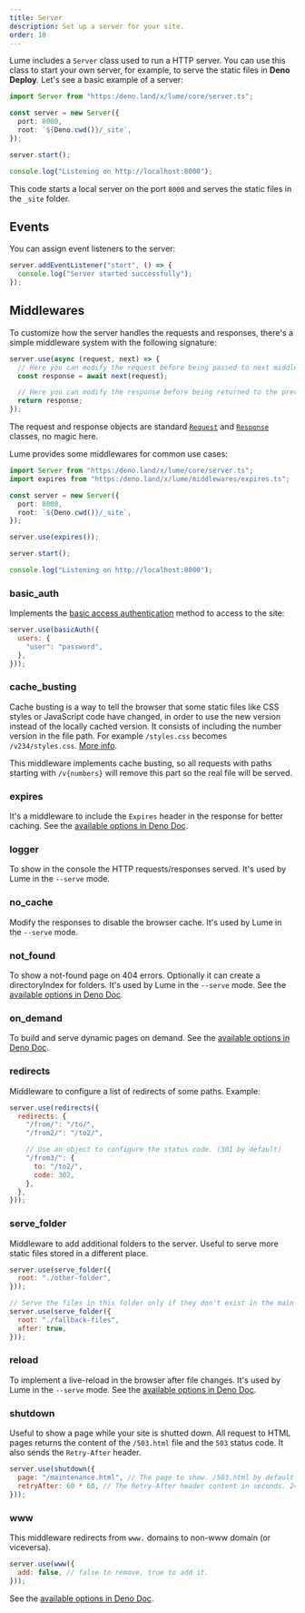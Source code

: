 ```yaml
---
title: Server
description: Set up a server for your site.
order: 10
---
```


Lume includes a `Server` class used to run a HTTP server. You can use this class
to start your own server, for example, to serve the static files in **Deno
Deploy**. Let's see a basic example of a server:

```ts
import Server from "https:/deno.land/x/lume/core/server.ts";

const server = new Server({
  port: 8000,
  root: `${Deno.cwd()}/_site`,
});

server.start();

console.log("Listening on http://localhost:8000");
```

This code starts a local server on the port `8000` and serves the static files
in the `_site` folder.

## Events

You can assign event listeners to the server:

```ts
server.addEventListener("start", () => {
  console.log("Server started successfully");
});
```

## Middlewares

To customize how the server handles the requests and responses, there's a simple
middleware system with the following signature:

```js
server.use(async (request, next) => {
  // Here you can modify the request before being passed to next middlewares
  const response = await next(request);

  // Here you can modify the response before being returned to the previous middleware
  return response;
});
```

The request and response objects are standard
[`Request`](https://developer.mozilla.org/docs/Web/API/Request) and
[`Response`](https://developer.mozilla.org/docs/Web/API/Response) classes, no
magic here.

Lume provides some middlewares for common use cases:

```ts
import Server from "https:/deno.land/x/lume/core/server.ts";
import expires from "https:/deno.land/x/lume/middlewares/expires.ts";

const server = new Server({
  port: 8000,
  root: `${Deno.cwd()}/_site`,
});

server.use(expires());

server.start();

console.log("Listening on http://localhost:8000");
```

### basic_auth

Implements the
[basic access authentication](https://en.wikipedia.org/wiki/Basic_access_authentication)
method to access to the site:

```js
server.use(basicAuth({
  users: {
    "user": "password",
  },
}));
```

### cache_busting

Cache busting is a way to tell the browser that some static files like CSS
styles or JavaScript code have changed, in order to use the new version instead
of the locally cached version. It consists of including the number version in
the file path. For example `/styles.css` becomes `/v234/styles.css`.
[More info](https://www.keycdn.com/support/what-is-cache-busting).

This middleware implements cache busting, so all requests with paths starting
with `/v{numbers}` will remove this part so the real file will be served.

### expires

It's a middleware to include the `Expires` header in the response for better
caching. See the
[available options in Deno Doc](https://doc.deno.land/https://deno.land/x/lume/middlewares/expires.ts/~/Options).

### logger

To show in the console the HTTP requests/responses served. It's used by Lume in
the `--serve` mode.

### no_cache

Modify the responses to disable the browser cache. It's used by Lume in the
`--serve` mode.

### not_found

To show a not-found page on 404 errors. Optionally it can create a
directoryIndex for folders. It's used by Lume in the `--serve` mode. See the
[available options in Deno Doc](https://doc.deno.land/https://deno.land/x/lume/middlewares/not_found.ts/~/Options).

### on_demand

To build and serve dynamic pages on demand. See the
[available options in Deno Doc](https://doc.deno.land/https://deno.land/x/lume/middlewares/on_demand.ts/~/Options).

### redirects

Middleware to configure a list of redirects of some paths. Example:

```js
server.use(redirects({
  redirects: {
    "/from/": "/to/",
    "/from2/": "/to2/",

    // Use an object to configure the status code. (301 by default)
    "/from3/": {
      to: "/to2/",
      code: 302,
    },
  },
}));
```

### serve_folder

Middleware to add additional folders to the server. Useful to serve more static
files stored in a different place.

```js
server.use(serve_folder({
  root: "./other-folder",
}));

// Serve the files in this folder only if they don't exist in the main folder.
server.use(serve_folder({
  root: "./fallback-files",
  after: true,
}));
```

### reload

To implement a live-reload in the browser after file changes. It's used by Lume
in the `--serve` mode. See the
[available options in Deno Doc](https://doc.deno.land/https://deno.land/x/lume/middlewares/reload.ts/~/Options).

### shutdown

Useful to show a page while your site is shutted down. All request to HTML pages
returns the content of the `/503.html` file and the `503` status code. It also
sends the `Retry-After` header.

```js
server.use(shutdown({
  page: "/maintenance.html", // The page to show. /503.html by default.
  retryAfter: 60 * 60, // The Retry-After header content in seconds. 24 hours by default.
}));
```

### www

This middleware redirects from `www.` domains to non-www domain (or viceversa).

```js
server.use(www({
  add: false, // false to remove, true to add it.
}));
```

See the
[available options in Deno Doc](https://doc.deno.land/https://deno.land/x/lume/middlewares/www.ts/~/Options).
